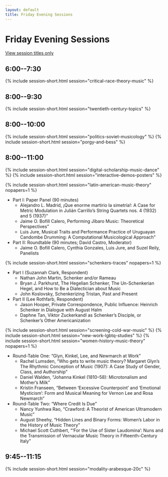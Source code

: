```yaml
---
layout: default
title: Friday Evening Sessions
---
```


# Friday Evening Sessions

[View session titles only](index-short)

## 6:00--7:30

{% include session-short.html session="critical-race-theory-music" %}

## 8:00--9:30

{% include session-short.html session="twentieth-century-topics" %}


## 8:00--10:00

{% include session-short.html session="politics-soviet-musicology" %}
{% include session-short.html session="porgy-and-bess" %}


## 8:00--11:00

{% include session-short.html session="digital-scholarship-music-dance" %}
{% include session-short.html session="interactive-demos-posters" %}

{% include session-short.html session="latin-american-music-theory" nopapers=1 %}
<ul class="paper-list">
  <li>Part I: Paper Panel (90 minutes)
    <ul>
      <li>Alejandro L. Madrid, <span class="title">¡Que enorme martirio la simetría!: A Case for Metric Modulation in Julián Carrillo’s String Quartets nos. 4 (1932) and 5 (1937)”</span></li>
      <li>Jaime O. Bofill Calero, <span class="title">Performing Jíbaro Music: Theoretical Perspectives”</span></li>
      <li>Luis Jure, <span class="title">Musical Traits and Performance Practice of Uruguayan Candombe Drumming: A Computational Musicological Approach”</span></li>
    </ul>
  </li>
  <li>Part II: Roundtable (90 minutes; David Castro, Moderator)
    <ul>
      <li>Jaime O. Bofill Calero, Cynthia Gonzales, Luis Jure, and Suzel
      Reily, Panelists</li>
    </ul>
  </li>
</ul>

{% include session-short.html session="schenkers-traces" nopapers=1 %}
<ul class="paper-list">
  <li>Part I (Suzannah Clark, Respondent)
    <ul>
      <li>Nathan John Martin, <span class="title">Schenker and/or Rameau</span></li>
      <li>Bryan J. Parkhurst, <span class="title">The Hegelian Schenker, The Un-Schenkerian Hegel, and How to Be a Dialectician about Music</span></li>
      <li>John Koslovsky, <span class="title">Schenkerizing Tristan, Past and Present</span></li>
    </ul>
  </li>
  <li>Part II (Lee Rothfarb, Respondent)
    <ul>
      <li>Jason Hooper, <span class="title">Private Correspondence, Public Influence: Heinrich Schenker in Dialogue with August Halm</span></li>
      <li>Daphne Tan, <span class="title">Viktor Zuckerkandl as Schenker’s Disciple, or Schenker’s Other Americanization</span></li>
    </ul>
  </li>
</ul>

{% include session-short.html session="screening-cold-war-music" %}
{% include session-short.html session="new-work-lgbtq-studies" %}
{% include session-short.html session="women-history-music-theory" nopapers=1 %}
<ul class="paper-list">
  <li>Round-Table One: “Glyn, Kinkel, Lee, and Newmarch at Work”
    <ul>
      <li>Rachel Lumsden, “Who gets to write music theory? Margaret Glyn’s The Rhythmic Conception of Music (1907): A Case Study of Gender, Class, and Authorship”</li>
      <li>Daniel Walden, “Johanna Kinkel (1810–58): Microtonalism and Mother’s Milk”</li>
      <li>Kristin Franseen, “Between ‘Excessive Counterpoint’ and ‘Emotional Mysticism’: Form and Musical Meaning for Vernon Lee and Rosa Newmarch”</li>
    </ul>
  </li>
  <li>Round-Table Two: “Where Credit Is Due”
    <ul>
      <li>Nancy Yunhwa Rao, “Crawford: A Theorist of American Ultramodern Music”</li>
      <li>August Sheehy, “Hidden Lines and Binary Forms: Women’s Labor in the History of Music Theory”</li>
      <li>Michael Scott Cuthbert, “‘For the Use of Sister Laudomina’: Nuns and the Transmission of Vernacular Music Theory in Fifteenth-Century Italy”</li>
    </ul>
  </li>
</ul>


## 9:45--11:15
{% include session-short.html session="modality-arabesque-20c" %}

